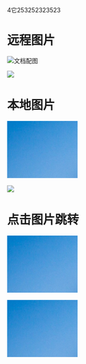 4它253252323523

# 远程图片
![文档配图](https://hnxx.oss-cn-shanghai.aliyuncs.com/official/1690786601126.png)

<img src="https://hnxx.oss-cn-shanghai.aliyuncs.com/official/1690786601126.png">

# 本地图片
![文档配图](wechat_2025-09-05_153356_729.png)

<image src="wechat_2025-09-05_153356_729.png">
  
# 点击图片跳转
[![文档配图](wechat_2025-09-05_153356_729.png)](https://www.baidu.com)

<a href="目标跳转链接" target="_blank">
  <img src="wechat_2025-09-05_153356_729.png" alt="图片描述">
</a>


